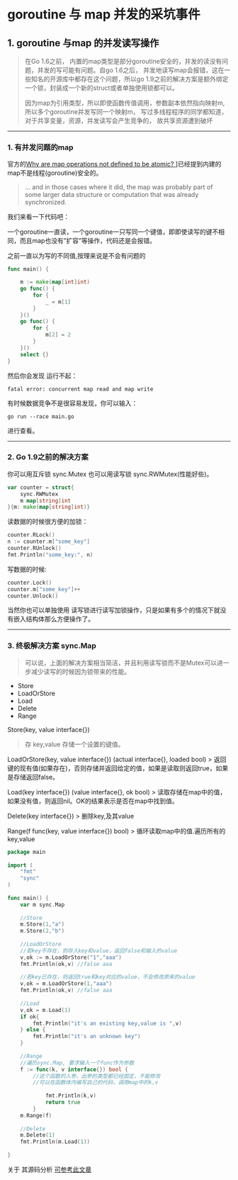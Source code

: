 # goroutine 与 map 并发的采坑事件

## 1. goroutine 与map 的并发读写操作

> 在Go 1.6之前， 内置的map类型是部分goroutine安全的，并发的读没有问题，并发的写可能有问题。自go 1.6之后， 并发地读写map会报错，这在一些知名的开源库中都存在这个问题，所以go 1.9之前的解决方案是额外绑定一个锁，封装成一个新的struct或者单独使用锁都可以。
>
> 因为map为引用类型，所以即使函数传值调用，参数副本依然指向映射m, 所以多个goroutine并发写同一个映射m， 写过多线程程序的同学都知道，对于共享变量，资源，并发读写会产生竞争的， 故共享资源遭到破坏

------

### 1. 有并发问题的map

官方的[Why are map operations not defined to be atomic? ](https://golang.org/doc/faq#atomic_maps)]已经提到内建的map不是线程(goroutine)安全的。

> … and in those cases where it did, the map was probably part of some larger data structure or computation that was already synchronized.

我们来看一下代码吧：

一个goroutine一直读，一个goroutine一只写同一个键值，即即使读写的键不相同，而且map也没有”扩容”等操作，代码还是会报错。

之前一直以为写的不同值,按理来说是不会有问题的

```go
func main() {

    m := make(map[int]int)
    go func() {
        for {
            _ = m[1]
        }
    }()
    go func() {
        for {
            m[2] = 2
        }
    }()
    select {}
}
```

然后你会发现 运行不起：

```
fatal error: concurrent map read and map write
```

有时候数据竞争不是很容易发现，你可以输入：

```
go run --race main.go
```

进行查看。

------

### 2. Go 1.9之前的解决方案

你可以用互斥锁 sync.Mutex 也可以用读写锁 sync.RWMutex(性能好些)。

```go
var counter = struct{
    sync.RWMutex
    m map[string]int
}{m: make(map[string]int)}
```

读数据的时候很方便的加锁：

```go
counter.RLock()
n := counter.m["some_key"]
counter.RUnlock()
fmt.Println("some_key:", n)
```

写数据的时候:

```go
counter.Lock()
counter.m["some_key"]++
counter.Unlock()
```

当然你也可以单独使用 读写锁进行读写加锁操作，只是如果有多个的情况下就没有嵌入结构体那么方便操作了。

------

### 3. 终极解决方案 sync.Map

> 可以说，上面的解决方案相当简洁，并且利用读写锁而不是Mutex可以进一步减少读写的时候因为锁带来的性能。

- Store
- LoadOrStore
- Load
- Delete
- Range

Store(key, value interface{})

> 存 key,value 存储一个设置的键值。

LoadOrStore(key, value interface{}) (actual interface{}, loaded bool) > 返回键的现有值(如果存在)，否则存储并返回给定的值，如果是读取则返回true，如果是存储返回false。

Load(key interface{}) (value interface{}, ok bool) > 读取存储在map中的值，如果没有值，则返回nil。OK的结果表示是否在map中找到值。

Delete(key interface{}) > 删除key,及其value

Range(f func(key, value interface{}) bool) > 循环读取map中的值.遍历所有的key,value

```go
package main
 
import (
    "fmt"
    "sync"
)
 
func main() {
    var m sync.Map
 
    //Store
    m.Store(1,"a")
    m.Store(2,"b")
 
    //LoadOrStore
    //若key不存在，则存入key和value，返回false和输入的value
    v,ok := m.LoadOrStore("1","aaa")
    fmt.Println(ok,v) //false aaa
 
    //若key已存在，则返回true和key对应的value，不会修改原来的value
    v,ok = m.LoadOrStore(1,"aaa")
    fmt.Println(ok,v) //false aaa
 
    //Load
    v,ok = m.Load(1)
    if ok{
        fmt.Println("it's an existing key,value is ",v)
    } else {
        fmt.Println("it's an unknown key")
    }
 
    //Range
    //遍历sync.Map, 要求输入一个func作为参数
    f := func(k, v interface{}) bool {
        //这个函数的入参、出参的类型都已经固定，不能修改
        //可以在函数体内编写自己的代码，调用map中的k,v
 
            fmt.Println(k,v)
            return true
        }
    m.Range(f)
 
    //Delete
    m.Delete(1)
    fmt.Println(m.Load(1))
 
}
```

关于 其源码分析 [可参考此文章](https://colobu.com/2017/07/11/dive-into-sync-Map/)
